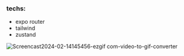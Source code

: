 ### techs:
- expo router
- tailwind
- zustand

![Screencast2024-02-14145456-ezgif com-video-to-gif-converter](https://github.com/savio777/nlw-app-2024/assets/35678887/7e641476-0b24-4a03-9804-cf7e72ca8dd5)
